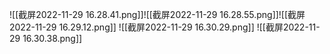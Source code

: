 ![[截屏2022-11-29 16.28.41.png]]![[截屏2022-11-29 16.28.55.png]]![[截屏2022-11-29 16.29.12.png]]
![[截屏2022-11-29 16.30.29.png]]
![[截屏2022-11-29 16.30.38.png]]